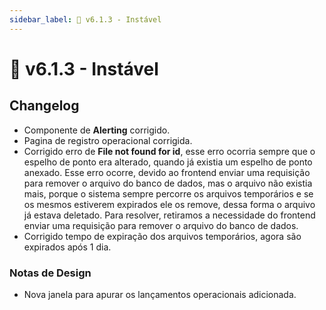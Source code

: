 ```yaml
---
sidebar_label: 🧪 v6.1.3 - Instável
---
```


# 🧪 v6.1.3 - Instável

## Changelog

- Componente de **Alerting** corrigido.
- Pagina de registro operacional corrigida.
- Corrigido erro de **File not found for id**, esse erro ocorria sempre que o espelho de ponto era alterado, quando já existia um espelho de ponto anexado. Esse erro ocorre, devido ao frontend enviar uma requisição para remover o arquivo do banco de dados, mas o arquivo não existia mais, porque o sistema sempre percorre os arquivos temporários e se os mesmos estiverem expirados ele os remove, dessa forma o arquivo já estava deletado. Para resolver, retiramos a necessidade do frontend enviar uma requisição para remover o arquivo do banco de dados.
- Corrigido tempo de expiração dos arquivos temporários, agora são expirados após 1 dia.

### Notas de Design

- Nova janela para apurar os lançamentos operacionais adicionada.
